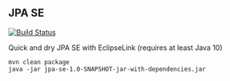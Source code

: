 ## JPA SE

[![Build Status](https://travis-ci.org/cutcell/jpa-se.svg?branch=master)](https://travis-ci.org/cutcell/jpa-se)

Quick and dry JPA SE with EclipseLink (requires at least Java 10)

    mvn clean package
    java -jar jpa-se-1.0-SNAPSHOT-jar-with-dependencies.jar